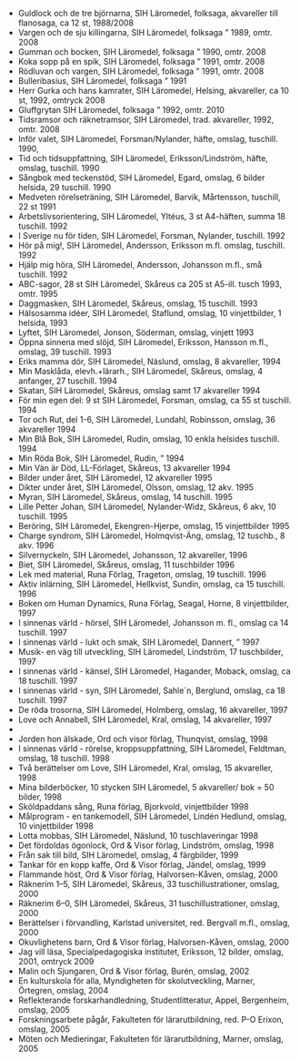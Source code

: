 * Guldlock och de tre björnarna, SIH Läromedel, folksaga, akvareller till flanosaga, ca 12 st, 1988/2008
* Vargen och de sju killingarna, SIH Läromedel, folksaga ” 1989, omtr. 2008
* Gumman och bocken, SIH Läromedel, folksaga ” 1990, omtr. 2008
* Koka sopp på en spik, SIH Läromedel, folksaga ” 1991, omtr. 2008
* Rödluvan och vargen, SIH Läromedel, folksaga ” 1991, omtr. 2008
* Bulleribasius, SIH Läromedel, folksaga ” 1991
* Herr Gurka och hans kamrater, SIH Läromedel, Helsing, akvareller, ca 10 st, 1992, omtryck 2008
* Gluffgrytan SIH Läromedel, folksaga ” 1992, omtr. 2010
* Tidsramsor och räknetramsor, SIH Läromedel, trad. akvareller, 1992, omtr. 2008
* Inför valet, SIH Läromedel, Forsman/Nylander, häfte, omslag, tuschill. 1990,
* Tid och tidsuppfattning, SIH Läromedel, Eriksson/Lindström, häfte, omslag, tuschill. 1990
* Sångbok med teckenstöd, SIH Läromedel, Egard, omslag, 6 bilder helsida, 29 tuschill. 1990
* Medveten rörelseträning, SIH Läromedel, Barvik, Mårtensson, tuschill, 22 st 1991
* Arbetslivsorientering, SIH Läromedel, Yltéus, 3 st A4-häften, summa 18 tuschill. 1992
* I Sverige nu för tiden, SIH Läromedel, Forsman, Nylander, tuschill. 1992
* Hör på mig!, SIH Läromedel, Andersson, Eriksson m.fl. omslag, tuschill. 1992
* Hjälp mig höra, SIH Läromedel, Andersson, Johansson m.fl., små tuschill. 1992
* ABC-sagor, 28 st SIH Läromedel, Skåreus ca 205 st A5-ill. tusch 1993, omtr. 1995
* Daggmasken, SIH Läromedel, Skåreus, omslag, 15 tuschill. 1993
* Hälsosamma idéer, SIH Läromedel, Staflund, omslag, 10 vinjettbilder, 1 helsida, 1993
* Lyftet, SIH Läromedel, Jonson, Söderman, omslag, vinjett 1993
* Öppna sinnena med slöjd, SIH Läromedel, Eriksson, Hansson m.fl., omslag, 39 tuschill. 1993
* Eriks mamma dör, SIH Läromedel, Näslund, omslag, 8 akvareller, 1994
* Min Masklåda, elevh.+lärarh., SIH Läromedel, Skåreus, omslag, 4 anfanger, 27 tuschill. 1994
* Skatan, SIH Läromedel, Skåreus, omslag samt 17 akvareller 1994
* För min egen del: 9 st SIH Läromedel, Forsman, omslag, ca 55 st tuschill. 1994
* Tor och Rut, del 1-6, SIH Läromedel, Lundahl, Robinsson, omslag, 36 akvareller 1994
* Min Blå Bok, SIH Läromedel, Rudin, omslag, 10 enkla helsides tuschill. 1994
* Min Röda Bok, SIH Läromedel, Rudin, ” 1994
* Min Vän är Död, LL-Förlaget, Skåreus, 13 akvareller 1994
* Bilder under året, SIH Läromedel, 12 akvareller 1995
* Dikter under året, SIH Läromedel, Olsson, omslag, 12 akv. 1995
* Myran, SIH Läromedel, Skåreus, omslag, 14 tuschill. 1995
* Lille Petter Johan, SIH Läromedel, Nylander-Widz, Skåreus, 6 akv, 10 tuschill. 1995
* Beröring, SIH Läromedel, Ekengren-Hjerpe, omslag, 15 vinjettbilder 1995
* Charge syndrom, SIH Läromedel, Holmqvist-Äng, omslag, 12 tuschb., 8 akv. 1996
* Silvernyckeln, SIH Läromedel, Johansson, 12 akvareller, 1996
* Biet, SIH Läromedel, Skåreus, omslag, 11 tuschbilder 1996
* Lek med material, Runa Förlag, Trageton, omslag, 19 tuschill. 1996
* Aktiv inlärning, SIH Läromedel, Hellkvist, Sundin, omslag, ca 15 tuschill. 1996
* Boken om Human Dynamics, Runa Förlag, Seagal, Horne, 8 vinjettbilder, 1997
* I sinnenas värld - hörsel, SIH Läromedel, Johansson m. fl., omslag ca 14 tuschill. 1997
* I sinnenas värld - lukt och smak, SIH Läromedel, Dannert, ” 1997
* Musik- en väg till utveckling, SIH Läromedel, Lindström, 17 tuschbilder, 1997
* I sinnenas värld - känsel, SIH Läromedel, Hagander, Moback, omslag, ca 18 tuschill. 1997
* I sinnenas värld - syn, SIH Läromedel, Sahle´n, Berglund, omslag, ca 18 tuschill. 1997
* De röda trosorna, SIH Läromedel, Holmberg, omslag, 16 akvareller, 1997
* Love och Annabell, SIH Läromedel, Kral, omslag, 14 akvareller, 1997
* 
* Jorden hon älskade, Ord och visor förlag, Thunqvist, omslag, 1998
* I sinnenas värld - rörelse, kroppsuppfattning, SIH Läromedel, Feldtman, omslag, 18 tuschill. 1998
* Två berättelser om Love, SIH Läromedel, Kral, omslag, 15 akvareller, 1998
* Mina bilderböcker, 10 stycken SIH Läromedel, 5 akvareller/ bok = 50 bilder, 1998
* Sköldpaddans sång, Runa förlag, Bjorkvold, vinjettbilder 1998
* Målprogram - en tankemodell, SIH Läromedel, Lindén Hedlund, omslag, 10 vinjettbilder 1998
* Lotta mobbas, SIH Läromedel, Näslund, 10 tuschlaveringar 1998
* Det fördoldas ögonlock, Ord & Visor förlag, Lindström, omslag, 1998
* Från sak till bild, SIH Läromedel, omslag, 4 färgbilder, 1999
* Tankar för en kopp kaffe, Ord & Visor förlag, Jändel, omslag, 1999
* Flammande höst, Ord & Visor förlag, Halvorsen-Kåven, omslag, 2000
* Räknerim 1–5, SIH Läromedel, Skåreus, 33 tuschillustrationer, omslag, 2000
* Räknerim 6–0, SIH Läromedel, Skåreus, 31 tuschillustrationer, omslag, 2000
* Berättelser i förvandling, Karlstad universitet, red. Bergvall m.fl., omslag, 2000
* Okuvlighetens barn, Ord & Visor förlag, Halvorsen-Kåven, omslag, 2000
* Jag vill läsa, Specialpedagogiska institutet, Eriksson, 12 bilder, omslag, 2001, omtryck 2009
* Malin och Sjungaren, Ord & Visor förlag, Burén, omslag, 2002
* En kulturskola för alla, Myndigheten för skolutveckling, Marner, Örtegren, omslag, 2004
* Reflekterande forskarhandledning, Studentlitteratur, Appel, Bergenheim, omslag, 2005
* Forskningsarbete pågår, Fakulteten för lärarutbildning, red. P-O Erixon, omslag, 2005
* Möten och Medieringar, Fakulteten för lärarutbildning, Marner, omslag, 2005